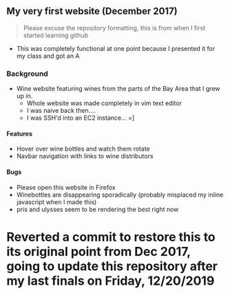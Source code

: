 
## My very first website (December 2017)
> Please excuse the repository formatting, this is from when I first started learning github
 - This was completely functional at one point because I presented it for my class and got an A

### Background
- Wine website featuring wines from the parts of the Bay Area that I grew up in.
  - Whole website was made completely in vim text editor
  - I was naive back then....
  - I was SSH'd into an EC2 instance... =]

#### Features
- Hover over wine bottles and watch them rotate
- Navbar navigation with links to wine distributors

#### Bugs
- Please open this website in Firefox
- Winebottles are disappearing sporadically (probably misplaced my inline javascript when I made this)
- pris and ulysses seem to be rendering the best right now

# Reverted a commit to restore this to its original point from Dec 2017, going to update this repository after my last finals on Friday, 12/20/2019


